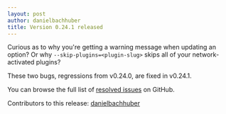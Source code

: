 ```yaml
---
layout: post
author: danielbachhuber
title: Version 0.24.1 released
---
```


Curious as to why you're getting a warning message when updating an option? Or why `--skip-plugins=<plugin-slug>` skips all of your network-activated plugins?

These two bugs, regressions from v0.24.0, are fixed in v0.24.1.

You can browse the full list of [resolved issues](https://github.com/fp-cli/fp-cli/issues?q=is%3Aclosed+milestone%3A0.24.1) on GitHub.

Contributors to this release: [danielbachhuber](https://github.com/danielbachhuber)
